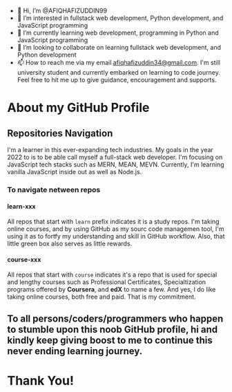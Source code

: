 - 👋 Hi, I’m @AFIQHAFIZUDDIN99
- 👀 I’m interested in fullstack web development, Python development, and JavaScript programming
- 🌱 I’m currently learning web development, programming in Python and JavaScript programming
- 💞️ I’m looking to collaborate on learning fullstack web development, and Python development
- 📫 How to reach me via my email afiqhafizuddin34@gmail.com. I'm still university student and currently embarked on learning to code journey. Feel free to hit me up to give guidance, encouragement and supports.

<!---
AFIQHAFIZUDDIN99/AFIQHAFIZUDDIN99 is a ✨ special ✨ repository because its `README.md` (this file) appears on your GitHub profile.
You can click the Preview link to take a look at your changes.
--->

# **About my GitHub Profile**

## **Repositories Navigation**

I'm a learner in this ever-expanding tech industries. My goals in the year 2022 to is to be able call myself a full-stack web developer. I'm focusing on JavaScript tech stacks such as MERN, MEAN, MEVN. Currently, I'm learning vanilla JavaScript inside out as well as Node.js.

### **To navigate netween repos**

#### **learn-xxx**

All repos that start with `learn` prefix indicates it is a study repos. I'm taking online courses, and by using GitHub as my sourc code managemen tool, I'm using it as to fortfy my understanding and skill in GitHub workflow. Also, that little green box also serves as little rewards.

#### **course-xxx**

All repos that start with `course` indicates it's a repo that is used for special and lengthy courses such as Professional Certificates, Specialtization programs offered by **Coursera**, and **edX** to name a few. And yes, I do like taking online courses, both free and paid. That is my commitment.

## To all persons/coders/programmers who happen to stumble upon this noob GitHub profile, hi and kindly keep giving boost to me to continue this never ending learning journey.

# Thank You!
